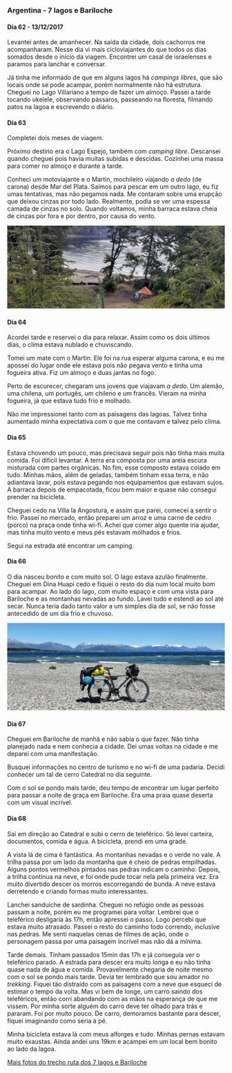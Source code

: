 

### Argentina - 7 lagos e Bariloche

#### Dia 62 - 13/12/2017

Levantei antes de amanhecer.
Na saída da cidade, dois cachorros me acompanharam.
Nesse dia vi mais cicloviajantes do que todos os dias somados desde o início da viagem.
Encontrei um casal de israelenses e paramos para lanchar e conversar.

Já tinha me informado de que em alguns lagos há *campings libres*, que são locais onde se pode acampar, porém normalmente não há estrutura.
Cheguei no Lago Villariano a tempo de fazer um almoço.
Passei a tarde tocando ukelele, observando pássaros, passeando na floresta, filmando patos na lagoa e escrevendo o diário.

#### Dia 63

Completei dois meses de viagem.

Próximo destino era o Lago Espejo, também com *camping libre*.
Descansei quando cheguei pois havia muitas subidas e descidas.
Cozinhei uma massa para comer no almoço e durante a tarde.

Conheci um motoviajante e o Martin, mochileiro viajando *a dedo* (de carona) desde Mar del Plata.
Saímos para pescar em um outro lago, eu fiz umas tentativas, mas não pegamos nada.
Me contaram sobre uma erupção que deixou cinzas por todo lado.
Realmente, podia se ver uma espessa camada de cinzas no solo.
Quando voltamos, minha barraca estava cheia de cinzas por fora e por dentro, por causa do vento.

![acampando na lagoa](./assets/images/lagoa.jpg)

#### Dia 64

Acordei tarde e reservei o dia para relaxar.
Assim como os dois últimos dias, o clima estava nublado e chuviscando.

Tomei um mate com o Martin.
Ele foi na rua esperar alguma carona, e eu me apossei do lugar onde ele estava pois não pegava vento e tinha uma fogueira ativa.
Fiz um almoço e duas jantas no fogo.

Perto de escurecer, chegaram uns jovens que viajavam *a dedo*.
Um alemão, uma chilena, um portugês, um chileno e um francês. 
Vieram na minha fogueira, já que estava tudo frio e molhado.

Não me impressionei tanto com as paisagens das lagoas.
Talvez tinha aumentado minha expectativa com o que me contavam e talvez pelo clima.

#### Dia 65

Estava chovendo um pouco, mas precisava seguir pois não tinha mais muita comida.
Foi difícil levantar.
A terra era composta por uma areia escura misturada com partes orgânicas.
No fim, esse composto estava colado em tudo.
Minhas mãos, além de geladas, também tinham essa terra, e não adiantava lavar, pois estava pegando nos equipamentos que estavam sujos.
A barraca depois de empacotada, ficou bem maior e quase não consegui prender na bicicleta.

Cheguei cedo na Villa la Angostura, e assim que parei, comecei a sentir o frio.
Passei no mercado, então preparei um arroz e uma carne de *cedro* (porco) na praça onde tinha wi-fi.
Achei que comer algo quente iria ajudar, mas tinha muito vento e meus pés estavam molhados e frios.

Segui na estrada até encontrar um camping.

#### Dia 66

O dia nasceu bonito e com muito sol.
O lago estava azulão finalmente.
Cheguei em Dina Huapi cedo e fiquei o resto do dia num local muito bom para acampar.
Ao lado do lago, com muito espaço e com uma vista para Bariloche e as montanhas nevadas ao fundo.
Lavei tudo e estendi ao sol até secar.
Nunca teria dado tanto valor a um simples dia de sol, se não fosse antecedido de um dia frio e chuvoso.

![vista para montanhas e bariloche](./assets/images/vista-bariloche.jpg)

#### Dia 67

Cheguei em Bariloche de manhã e não sabia o que fazer.
Não tinha planejado nada e nem conhecia a cidade.
Dei umas voltas na cidade e me deparei com uma manifestação.

Busquei informações no centro de turismo e no wi-fi de uma padaria.
Decidi conhecer um tal de cerro Catedral no dia seguinte.

Com o sol se pondo mais tarde, deu tempo de encontrar um lugar perfeito para passar a noite de graça em Bariloche.
Era uma praia quase deserta com um visual incrível.

#### Dia 68

Saí em direção ao Catedral e subi o cerro de teleférico.
Só levei carteira, documentos, comida e água.
A bicicleta, prendi em uma grade.

A vista lá de cima é fantástica.
As montanhas nevadas e o verde no vale.
A trilha passa por um lado da montanha que é cheio de pedras empilhadas.
Alguns pontos vermelhos pintados nas pedras indicam o caminho.
Depois, a trilha continua na neve, e foi onde pude tocar nela pela primeira vez.
Era muito divertido descer os morros escorregando de bunda.
A neve estava derretendo e criando formas muito interessantes.

Lanchei sanduíche de sardinha.
Cheguei no refúgio onde as pessoas passam a noite, porém eu me programei para voltar.
Lembrei que o teleférico desligaria às 17h, então apressei o passo.
Logo percebi que estava muito atrasado.
Passei o resto do caminho todo correndo, inclusive nas pedras.
Me senti naquelas cenas de filmes de ação, onde o personagem passa por uma paisagem incrível mas não dá a mínima.

Tarde demais.
Tinham passados 15min das 17h e já conseguia ver o teleférico parado.
A estrada para descer era muito longa e eu não tinha quase nada de água e comida.
Provavelmente chegaria de noite mesmo com o sol se pondo mais tarde.
Devia ter lembrado que sou amador no *trekking*.
Fiquei tão distraído com as paisagens com a neve que esqueci de estimar o tempo da volta. 
Mas vi bem de longe, um carro saindo dos teleféricos, então corri abandando com as mãos na esperança de que me vissem.
Por minha sorte alguém do carro deve ter olhado para trás e pararam.
Foi por muito pouco.
De carro, demoramos bastante para descer, fiquei imaginando como seria à pé.

Minha bicicleta estava lá com meus alforges e tudo.
Minhas pernas estavam muito exaustas.
Ainda andei uns 19km e acampei em um local bem bonito ao lado da lagoa.



<!--

#### Dia 69

Cheguei cedo em Rio Villegas e comprei comida.
Fui no camping de melhor preço, mas a água do chuveiro não era muito quente.

Peguei o costume de deixar uma garrafa pet aquecendo próxima da fogueira, depois trazer para dentro do saco de dormir.
Mas dessa vez não consegui acender o fogo, pois tinha chovido um pouco.



![Lago e Cerro Catedral](./assets/images/lago-catedral.jpg)

-->

[Mais fotos do trecho ruta dos 7 lagos e Bariloche](https://photos.app.goo.gl/XNWxm945LxK59tDk2)

